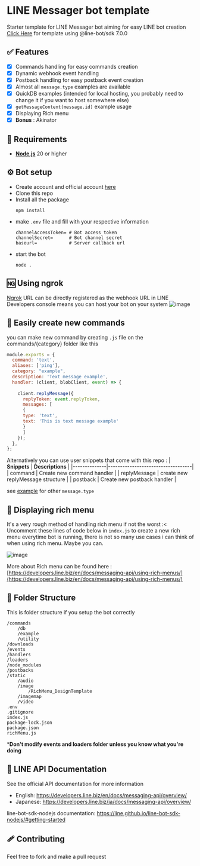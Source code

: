 # LINE Messager bot template
Starter template for LINE Messager bot aiming for easy LINE bot creation <br>
[Click Here](https://github.com/Uryaaa/line-bot-template/tree/7.0.0) for template using @line-bot/sdk 7.0.0

## ✅ Features
- [x] Commands handling for easy commands creation
- [x] Dynamic webhook event handling 
- [x] Postback handling for easy postback event creation
- [x] Almost all `message.type` examples are available
- [x] QuickDB examples (intended for local hosting, you probably need to change it if you want to host somewhere else)
- [x] `getMessageContent(message.id)` example usage
- [x] Displaying Rich menu
- [x] **Bonus** : Akinator

## 🔩 Requirements

* **[Node.js](https://nodejs.org/en/download/prebuilt-installer)** 20 or higher
## ⚙️ Bot setup
- Create account and official account [here](https://account.line.biz/login)
- Clone this repo
- Install all the package
  ```
  npm install
  ```
- make `.env` file and fill with your respective information
  ```
  channelAccessToken= # Bot access token
  channelSecret=      # Bot channel secret
  baseurl=            # Server callback url
  ```
- start the bot
  ```
  node .
  ```
## 🆖 Using ngrok
[Ngrok](https://ngrok.com/) URL can be directly registered as the webhook URL in LINE Developers console means you can host your bot on your system
![image](https://github.com/user-attachments/assets/4f7006ba-191d-46a5-96dc-e1001adf6cf3)
## 🤖 Easily create new commands
you can make new command by creating `.js` file on the commands/{category} folder like this
```js
module.exports = {
  command: 'text',
  aliases: ['ping'],
  category: "example",
  description: 'Text message example',
  handler: (client, blobClient, event) => {
    
    client.replyMessage({
      replyToken: event.replyToken,
      messages: [
      {
      type: 'text',
      text: 'This is text message example'
      }
      ]
    });
  },
};
```
Alternatively you can use user snippets that come with this repo :
| **Snippets** | **Descriptions**                  | 
|--------------|-----------------------------------|
| command      | Create new command handler        | 
| replyMessage | create new replyMessage structure | 
| postback     | Create new postback handler       |

see [example](https://github.com/Uryaaa/line-bot-template/tree/main/commands/example) for other `message.type`


## 📃 Displaying rich menu
It's a very rough method of handling rich menu if not the worst :< Uncomment these lines of code below in `index.js` to create a new rich menu everytime bot is running, there is not so many use cases i can think of when using rich menu. Maybe you can.
 
![image](https://github.com/user-attachments/assets/24b10349-e334-4256-8348-599bb98afff8)

More about Rich menu can be found here : [https://developers.line.biz/en/docs/messaging-api/using-rich-menus/](https://developers.line.biz/en/docs/messaging-api/using-rich-menus/)

## 📁 Folder Structure
This is folder structure if you setup the bot correctly
```
/commands
    /db
    /example
    /utility
/downloads
/events
/handlers
/loaders
/node_modules
/postbacks
/static
    /audio
    /image
        /RichMenu_DesignTemplate
    /imagemap
    /video
.env
.gitignore
index.js
package-lock.json
package.json
richMenu.js
```
***Don't modify events and loaders folder unless you know what you're doing**

## 📖 LINE API Documentation

See the official API documentation for more information

- English: https://developers.line.biz/en/docs/messaging-api/overview/
- Japanese: https://developers.line.biz/ja/docs/messaging-api/overview/

line-bot-sdk-nodejs documentation: https://line.github.io/line-bot-sdk-nodejs/#getting-started

## 🩹 Contributing
Feel free to fork and make a pull request 

